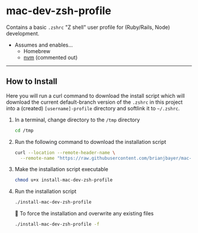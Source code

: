 # mac-dev-zsh-profile

Contains a basic `.zshrc` "Z shell" user profile
for (Ruby/Rails, Node) development.

* Assumes and enables...
  * Homebrew
  * [nvm](https://github.com/nvm-sh/nvm) (commented out)

---

## How to Install
Here you will run a curl command to download the install script
which will download the current default-branch version of
the `.zshrc` in this project into a (created) `[username]-profile`
directory and softlink it to `~/.zshrc`.

1. In a terminal, change directory to the `/tmp` directory
   ```bash
   cd /tmp
   ```

2. Run the following command to download the installation script
   ```bash
   curl --location --remote-header-name \
     --remote-name "https://raw.githubusercontent.com/brianjbayer/mac-dev-zsh-profile/main/install-mac-dev-zsh-profile"
   ```

3. Make the installation script executable
   ```bash
   chmod u+x install-mac-dev-zsh-profile
   ```

4. Run the installation script
   ```bash
   ./install-mac-dev-zsh-profile
   ```

   :hammer: To force the installation and overwrite any existing files
   ```bash
   ./install-mac-dev-zsh-profile -f
   ```
